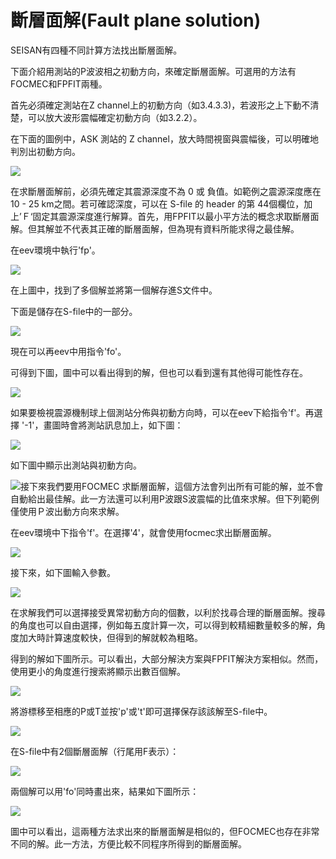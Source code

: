 # 斷層面解\(Fault plane solution\)

SEISAN有四種不同計算方法找出斷層面解。

下面介紹用測站的P波波相之初動方向，來確定斷層面解。可選用的方法有FOCMEC和FPFIT兩種。

首先必須確定測站在Z channel上的初動方向（如3.4.3.3\)，若波形之上下動不清楚，可以放大波形震幅確定初動方向（如3.2.2）。

在下面的圖例中，ASK 測站的 Z channel，放大時間視窗與震幅後，可以明確地判別出初動方向。

![](/assets/seisan-tutorial-045.png)

在求斷層面解前，必須先確定其震源深度不為 0 或 負值。如範例之震源深度應在 10 - 25 km之間。若可確認深度，可以在 S-file 的 header 的第 44個欄位，加上’Ｆ‘固定其震源深度進行解算。首先，用FPFIT以最小平方法的概念求取斷層面解。但其解並不代表其正確的斷層面解，但為現有資料所能求得之最佳解。

在eev環境中執行'fp'。

![](/assets/seisan-tutorial-046.png)

在上圖中，找到了多個解並將第一個解存進S文件中。

下面是儲存在S-file中的一部分。

![](/assets/seisan-tutorial-047.png)

現在可以再eev中用指令'fo'。

可得到下圖，圖中可以看出得到的解，但也可以看到還有其他得可能性存在。

![](/assets/seisan-tutorial-048.png)

如果要檢視震源機制球上個測站分佈與初動方向時，可以在eev下給指令'f'。再選擇 '-1'，畫圖時會將測站訊息加上，如下圖：

![](/assets/seisan-tutorial-049.png)

如下圖中顯示出測站與初動方向。

![](/assets/seisan-tutorial-050.png)接下來我們要用FOCMEC 求斷層面解，這個方法會列出所有可能的解，並不會自動給出最佳解。此一方法還可以利用P波跟S波震幅的比值來求解。但下列範例僅使用Ｐ波出動方向來求解。

在eev環境中下指令'f'。在選擇'4'，就會使用focmec求出斷層面解。

![](/assets/seisan-tutorial-051.png)

接下來，如下圖輸入參數。

![](/assets/seisan-tutorial-052.png)

在求解我們可以選擇接受異常初動方向的個數，以利於找尋合理的斷層面解。搜尋的角度也可以自由選擇，例如每五度計算一次，可以得到較精細數量較多的解，角度加大時計算速度較快，但得到的解就較為粗略。

得到的解如下圖所示。可以看出，大部分解決方案與FPFIT解決方案相似。然而，使用更小的角度進行搜索將顯示出數百個解。

![](/assets/seisan-tutorial-053.png)

將游標移至相應的P或T並按'p'或't'即可選擇保存該該解至S-file中。

![](/assets/seisan-tutorial-054.png)

在S-file中有2個斷層面解（行尾用F表示）：

![](/assets/seisan-tutorial-055.png)

兩個解可以用'fo'同時畫出來，結果如下圖所示：

![](/assets/seisan-tutorial-056.png)

圖中可以看出，這兩種方法求出來的斷層面解是相似的，但FOCMEC也存在非常不同的解。此一方法，方便比較不同程序所得到的斷層面解。  


